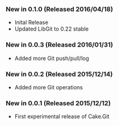 ### New in 0.1.0 (Released 2016/04/18)
* Inital Release
* Updated LibGit to 0.22 stable
### New in 0.0.3 (Released 2016/01/31)
* Added more Git push/pull/log
### New in 0.0.2 (Released 2015/12/14)
* Added more Git operations
### New in 0.0.1 (Released 2015/12/12)
* First experimental release of Cake.Git